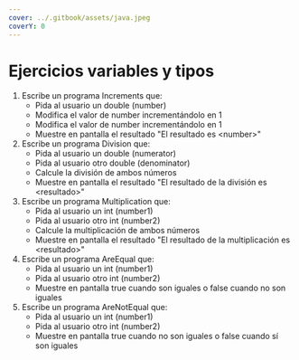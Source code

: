 ```yaml
---
cover: ../.gitbook/assets/java.jpeg
coverY: 0
---
```


# Ejercicios variables y tipos

1. Escribe un programa Increments que:
   * Pida al usuario un double (number)
   * Modifica el valor de number incrementándolo en 1
   * Modifica el valor de number incrementándolo en 1
   * Muestre en pantalla el resultado "El resultado es \<number>"
2. Escribe un programa Division que:
   * Pida al usuario un double (numerator)
   * Pida al usuario otro double (denominator)
   * Calcule la división de ambos números
   * Muestre en pantalla el resultado "El resultado de la división es \<resultado>"
3. Escribe un programa Multiplication que:
   * Pida al usuario un int (number1)
   * Pida al usuario otro int (number2)
   * Calcule la multiplicación de ambos números
   * Muestre en pantalla el resultado "El resultado de la multiplicación es \<resultado>"
4. Escribe un programa AreEqual que:
   * Pida al usuario un int (number1)
   * Pida al usuario otro int (number2)
   * Muestre en pantalla true cuando son iguales o false cuando no son iguales
5. Escribe un programa AreNotEqual que:
   * Pida al usuario un int (number1)
   * Pida al usuario otro int (number2)
   * Muestre en pantalla true cuando no son iguales o false cuando sí son iguales
